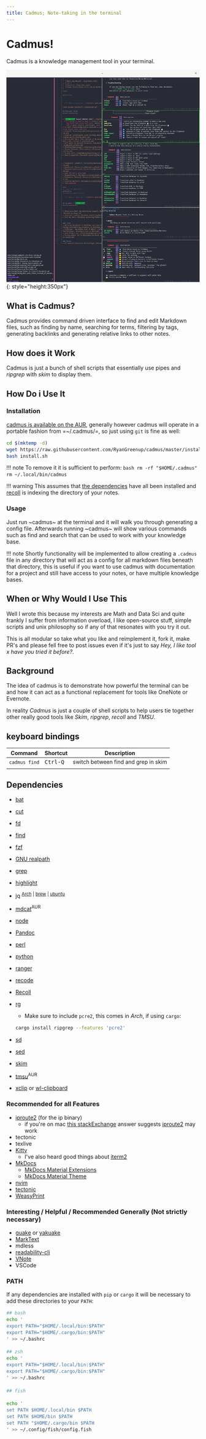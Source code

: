 ```yaml
---
title: Cadmus; Note-taking in the terminal
---
```


<!---
## What does it do
## How Do I use it
### Keyboard Shortcuts
## How does it Work
## When Would This Be Used

-->

# Cadmus!

Cadmus is a knowledge management tool in your terminal.

![](./media/Many_Examples.png){: style="height:350px"}

## What is Cadmus?

Cadmus provides command driven interface to find and edit Markdown files, such as finding by name, searching for terms, filtering by tags, generating backlinks and generating relative links to other notes.

## How does it Work

Cadmus is just a bunch of shell scripts that essentially use pipes and *ripgrep* with *skim* to display them.

## How Do i Use It 

### Installation

[cadmus is available on the AUR](https://aur.archlinux.org/packages/cadmus-notes/), generally however cadmus will operate in a portable fashion from =~/.cadmus/=, so just using `git` is fine as well:

``` bash
cd $(mktemp -d)
wget https://raw.githubusercontent.com/RyanGreenup/cadmus/master/install.sh
bash install.sh
```

!!! note
    To remove it it is sufficient to perform:
    ```bash
    rm -rf "$HOME/.cadmus"
    rm ~/.local/bin/cadmus
    ```

!!! warning
    This assumes that [the dependencies](#dependencies) have all been installed and [recoll](https://www.lesbonscomptes.com/recoll/) is indexing the directory of your notes.

### Usage

Just run ~cadmus~ at the terminal and it will walk you through generating a config file. Afterwards running ~cadmus~ will show various commands such as find and search that can be used to work with your knowledge base.

!!! note
    Shortly functionality will be implemented to allow creating a `.cadmus` file in any directory that will act as a config for all markdown files beneath that directory, this is useful if you want to use cadmus with documentation for a project and still have access to your notes, or have multiple knowledge bases.
    
    
## When or Why Would I Use This 

Well I wrote this because my interests are Math and Data Sci and quite frankly I suffer from information overload, I like open-source stuff, simple scripts and unix philosophy so if any of that resonates with you try it out.

This is all modular so take what you like and reimplement it, fork it, make PR's and please fell free to post issues even if it's just to say *Hey, I like tool x have you tried it before?*.

## Background

The idea of cadmus is to demonstrate how powerful the terminal can be and how it
can act as a functional replacement for tools like OneNote or Evernote.

In reality *Cadmus* is just a couple of shell scripts to help users tie together other really good tools like *Skim*, *ripgrep*, *recoll* and *TMSU*.

## keyboard bindings

| Command       | Shortcut       | Description                          |
| ---           | ---            | ---                                  |
| `cadmus find` | <kbd>Ctrl</kbd>-<kbd>Q</kbd> | switch between find and grep in skim |
|               |                |                                      |

## Dependencies

<!---
This was a dependency but I switched to java script
- [R](https://en.wikipedia.org/wiki/R_(programming_language)) 
-->
- [bat](https://github.com/sharkdp/bat)
- [cut](https://www.gnu.org/software/coreutils/manual/html_node/The-cut-command.html)
- [fd](https://github.com/sharkdp/fd)
- [find](https://man7.org/linux/man-pages/man1/find.1.html)
- [fzf](https://github.com/junegunn/fzf)
- [GNU realpath](https://www.gnu.org/software/coreutils/manual/html_node/realpath-invocation.html#realpath-invocation)
- [grep](https://www.gnu.org/software/grep/)
- [highlight](https://www.archlinux.org/packages/community/x86_64/highlight/)
- jq <sup> [Arch](https://www.archlinux.org/packages/community/x86_64/jq/)  | [brew](https://formulae.brew.sh/formula/jq#default)   |  [ubuntu](https://packages.ubuntu.com/search?keywords=jq) </sup>
- [mdcat](https://aur.archlinux.org/packages/mdcat/)<sup>AUR</sup>
- [node](https://nodejs.org/en/)
- [Pandoc](https://github.com/jgm/pandoc)
- [perl](https://wiki.archlinux.org/index.php/Perl)
- [python](https://www.python.org/download/releases/3.0/)
- [ranger](https://www.archlinux.org/packages/community/any/ranger/)
- [recode](https://www.archlinux.org/packages/extra/x86_64/recode/)
- [Recoll](https://www.lesbonscomptes.com/recoll/)
- [rg](https://www.google.com/search?client=firefox-b-d&q=ripgrep+github)
    - Make sure to include `pcre2`, this comes in *Arch*, if using `cargo`:
    ```bash
    cargo install ripgrep --features 'pcre2' 
    ```
    
- [sd](https://github.com/chmln/sd)
- [sed](https://www.gnu.org/software/sed/)
- [skim](https://github.com/lotabout/skim)
- [tmsu](https://aur.archlinux.org/packages/tmsu/)<sup>AUR</sup>
- [xclip](https://www.archlinux.org/packages/extra/x86_64/xclip/) or [wl-clipboard](https://github.com/bugaevc/wl-clipboard)

### Recommended for all Features

- [iproute2](https://jlk.fjfi.cvut.cz/arch/manpages/man/ip.8) (for the ip binary)
    - if you're on mac [this stackExchange](https://superuser.com/a/898971) answer suggests [iproute2](https://formulae.brew.sh/formula/iproute2mac#default) may work
- tectonic
- texlive
- [Kitty](https://sw.kovidgoyal.net/kitty/) 
    - I've also heard good things about [iterm2](https://www.iterm2.com/)
- [MkDocs](https://pypi.org/project/mkdocs-material-extensions/)
    - [MkDocs Material Extensions](https://pypi.org/project/mkdocs-material-extensions/)
    - [MkDocs Material Theme](https://github.com/squidfunk/mkdocs-material)
- [nvim](https://neovim.io/)
- [tectonic](https://tectonic-typesetting.github.io/en-US/)
- [WeasyPrint](https://aur.archlinux.org/packages/python-weasyprint/)

### Interesting / Helpful / Recommended Generally (Not strictly necessary)

- [guake](http://guake-project.org/) or [yakuake](https://kde.org/applications/en/system/org.kde.yakuake)
- [MarkText](https://github.com/marktext/marktext)
- mdless
- [readability-cli](https://gitlab.com/gardenappl/readability-cli)
- [VNote](https://github.com/tamlok/vnote)
- VSCode

### PATH

If any dependencies are installed with `pip` or `cargo` it will be necessary to add these directories to your `PATH`:

``` bash
## bash
echo '
export PATH="$HOME/.local/bin:$PATH"
export PATH="$HOME/.cargo/bin:$PATH"
' >> ~/.bashrc

## zsh
echo '
export PATH="$HOME/.local/bin:$PATH"
export PATH="$HOME/.cargo/bin:$PATH"
' >> ~/.bashrc

## fish

echo '
set PATH $HOME/.local/bin $PATH
set PATH $HOME/bin $PATH
set PATH "$HOME/.cargo/bin $PATH
' >> ~/.config/fish/config.fish
```
